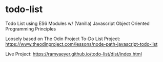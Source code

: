 # todo-list

Todo List using ES6 Modules w/ (Vanilla) Javascript Object Oriented Programming Principles

Loosely based on The Odin Project To-Do List Project: https://www.theodinproject.com/lessons/node-path-javascript-todo-list

Live Project: https://ramyaeyer.github.io/todo-list/dist/index.html
